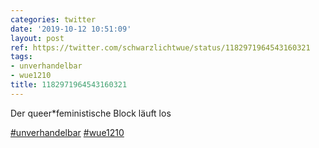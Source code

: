 ```yaml
---
categories: twitter
date: '2019-10-12 10:51:09'
layout: post
ref: https://twitter.com/schwarzlichtwue/status/1182971964543160321
tags:
- unverhandelbar
- wue1210
title: 1182971964543160321
---
```

Der queer\*feministische Block läuft los

[#unverhandelbar](/t/unverhandelbar) [#wue1210](/t/wue1210) 